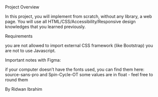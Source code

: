 Project Overview

In this project, you will implement from scratch, without any library, a web page. You will use all HTML/CSS/Accessibility/Responsive design knowledges that you learned previously.

Requirements

you are not allowed to import external CSS framework (like Bootstrap)
you are not to use Javascript.

Important notes with Figma:

if your computer doesn’t have the fonts used, you can find them here: source-sans-pro and Spin-Cycle-OT
some values are in float - feel free to round them

By Ridwan Ibrahim
